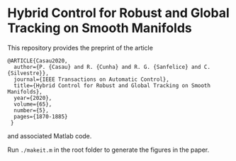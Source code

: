 # Hybrid Control for Robust and Global Tracking on Smooth Manifolds

This repository provides the preprint of the article

```
@ARTICLE{Casau2020,
  author={P. {Casau} and R. {Cunha} and R. G. {Sanfelice} and C. {Silvestre}},
  journal={IEEE Transactions on Automatic Control}, 
  title={Hybrid Control for Robust and Global Tracking on Smooth Manifolds}, 
  year={2020},
  volume={65},
  number={5},
  pages={1870-1885}
 }
 ```
 
 and associated Matlab code. 
 
 Run `./makeit.m` in the root folder to generate the figures in the paper.
